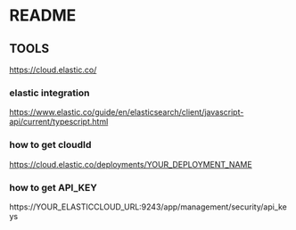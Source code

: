 # README

## TOOLS
https://cloud.elastic.co/

### elastic integration 
https://www.elastic.co/guide/en/elasticsearch/client/javascript-api/current/typescript.html

### how to get cloudId
https://cloud.elastic.co/deployments/YOUR_DEPLOYMENT_NAME

### how to get API_KEY 
https://YOUR_ELASTICCLOUD_URL:9243/app/management/security/api_keys


